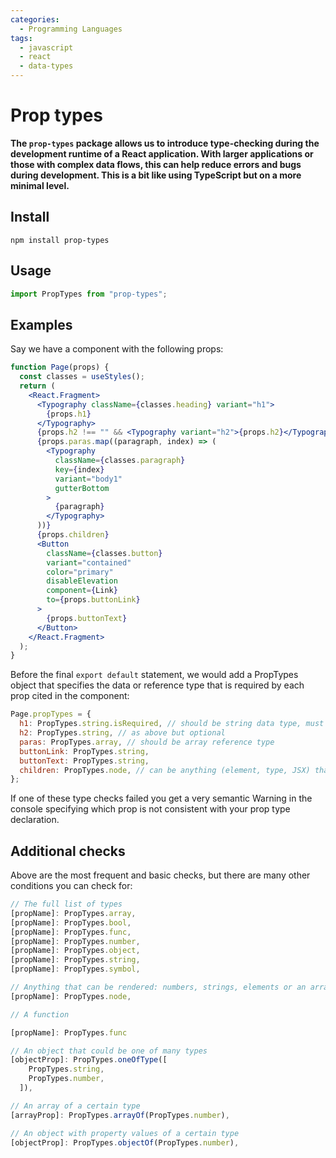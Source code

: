 ```yaml
---
categories:
  - Programming Languages
tags:
  - javascript
  - react
  - data-types
---
```


# Prop types

**The `prop-types` package allows us to introduce type-checking during the
development runtime of a React application. With larger applications or those
with complex data flows, this can help reduce errors and bugs during
development. This is a bit like using TypeScript but on a more minimal level.**

## Install

```
npm install prop-types
```

## Usage

```jsx
import PropTypes from "prop-types";
```

## Examples

Say we have a component with the following props:

```jsx
function Page(props) {
  const classes = useStyles();
  return (
    <React.Fragment>
      <Typography className={classes.heading} variant="h1">
        {props.h1}
      </Typography>
      {props.h2 !== "" && <Typography variant="h2">{props.h2}</Typography>}
      {props.paras.map((paragraph, index) => (
        <Typography
          className={classes.paragraph}
          key={index}
          variant="body1"
          gutterBottom
        >
          {paragraph}
        </Typography>
      ))}
      {props.children}
      <Button
        className={classes.button}
        variant="contained"
        color="primary"
        disableElevation
        component={Link}
        to={props.buttonLink}
      >
        {props.buttonText}
      </Button>
    </React.Fragment>
  );
}
```

Before the final `export default` statement, we would add a PropTypes object
that specifies the data or reference type that is required by each prop cited in
the component:

```jsx
Page.propTypes = {
  h1: PropTypes.string.isRequired, // should be string data type, must be present
  h2: PropTypes.string, // as above but optional
  paras: PropTypes.array, // should be array reference type
  buttonLink: PropTypes.string,
  buttonText: PropTypes.string,
  children: PropTypes.node, // can be anything (element, type, JSX) that is rendered to the screen
};
```

If one of these type checks failed you get a very semantic Warning in the
console specifying which prop is not consistent with your prop type declaration.

## Additional checks

Above are the most frequent and basic checks, but there are many other
conditions you can check for:

```jsx
// The full list of types
[propName]: PropTypes.array,
[propName]: PropTypes.bool,
[propName]: PropTypes.func,
[propName]: PropTypes.number,
[propName]: PropTypes.object,
[propName]: PropTypes.string,
[propName]: PropTypes.symbol,

// Anything that can be rendered: numbers, strings, elements or an arrayor fragment) containing these types.
[propName]: PropTypes.node,

// A function

[propName]: PropTypes.func

// An object that could be one of many types
[objectProp]: PropTypes.oneOfType([
    PropTypes.string,
    PropTypes.number,
  ]),

// An array of a certain type
[arrayProp]: PropTypes.arrayOf(PropTypes.number),

// An object with property values of a certain type
[objectProp]: PropTypes.objectOf(PropTypes.number),
```
